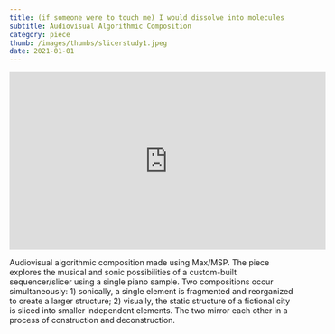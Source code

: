 ```yaml
---
title: (if someone were to touch me) I would dissolve into molecules
subtitle: Audiovisual Algorithmic Composition
category: piece
thumb: /images/thumbs/slicerstudy1.jpeg
date: 2021-01-01
---
```


<iframe width="560" height="315" src="https://www.youtube.com/embed/tMMWyKwypk4" title="YouTube video player" frameborder="0" allow="accelerometer; autoplay; clipboard-write; encrypted-media; gyroscope; picture-in-picture; web-share" allowfullscreen></iframe>

Audiovisual algorithmic composition made using Max/MSP. The piece explores the musical and sonic possibilities of a custom-built sequencer/slicer using a single piano sample. Two compositions occur simultaneously: 1) sonically, a single element is fragmented and reorganized to create a larger structure; 2) visually, the static structure of a fictional city is sliced into smaller independent elements. The two mirror each other in a process of construction and deconstruction.
